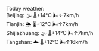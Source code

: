 Today weather:  
Beijing: 🌫  🌡️+14°C 🌬️←7km/h  
Tianjin: 🌦   🌡️+12°C 🌬️↑7km/h  
Shijiazhuang: 🌫  🌡️+14°C 🌬️↑7km/h  
Tangshan: ☁️   🌡️+12°C 🌬️↑16km/h  
